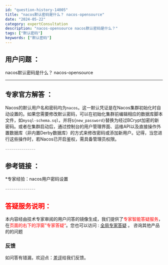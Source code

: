 ```yaml
---
id: "question-history-14005"
title: "nacos默认密码是什么？ nacos-opensource"
date: "2024-05-22"
category: expertConsultation
description: "nacos-opensource nacos默认密码是什么？"
tags: ["默认密码"]
keywords: ["默认密码"]
---
```


## 用户问题 ： 
 nacos默认密码是什么？ nacos-opensource 

---------------
## 专家官方解答 ：

Nacos的默认用户名和密码均为`nacos`。这一默认凭证是在Nacos集群初始化时自动设置的。如果您需要修改默认密码，可以在初始化集群前编辑相应的数据库脚本文件，如`mysql-schema.sql`，并将`${new_password}`替换为经过BCrypt加密的新密码。或者在集群启动后，通过控制台的用户管理界面、运维API以及直接操作外置数据库（非内置Derby数据库）的方式来修改密码或添加新用户。记得，当您进行这些操作时，若Nacos已开启鉴权，需具备管理员权限。


<font color="#949494">---------------</font> 


## 参考链接 ：

*专家经验：nacos用户密码设置 


 <font color="#949494">---------------</font> 
 


## <font color="#FF0000">答疑服务说明：</font> 

本内容经由技术专家审阅的用户问答的镜像生成，我们提供了<font color="#FF0000">专家智能答疑服务</font>，在<font color="#FF0000">页面的右下的浮窗”专家答疑“</font>。您也可以访问 : [全局专家答疑](https://opensource.alibaba.com/chatBot) 。 咨询其他产品的的问题

### 反馈
如问答有错漏，欢迎点：[差评](https://ai.nacos.io/user/feedbackByEnhancerGradePOJOID?enhancerGradePOJOId=14014)给我们反馈。
